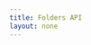 ```yaml
---
title: Folders API
layout: none
--- 
```


<Toast message="Loading..." disable={2000} />
<RedoclyAPIBlock src='https://api.redocly.com/registry/bundle/adobe-developers/AEM-folders/stable/openapi.yaml?branch=prod' typography='fontFamily: `"Source Sans Pro", sans-serif`' />
